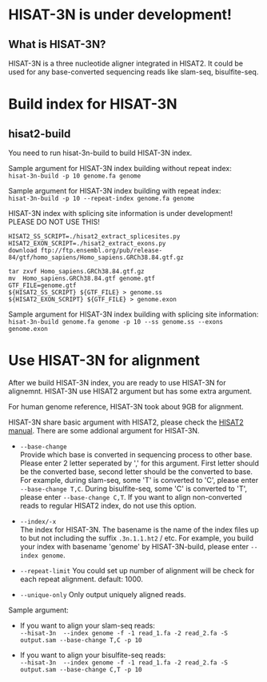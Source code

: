 HISAT-3N is under development!
============

What is HISAT-3N?
-----------------

HISAT-3N is a three nucleotide aligner integrated in HISAT2. 
It could be used for any base-converted sequencing reads like
slam-seq, bisulfite-seq.


Build index for HISAT-3N
============
hisat2-build
-----------
You need to run hisat-3n-build to build HISAT-3N index.

Sample argument for HISAT-3N index building without repeat index:  
`hisat-3n-build -p 10 genome.fa genome`  

Sample argument for HISAT-3N index building with repeat index:  
`hisat-3n-build -p 10 --repeat-index genome.fa genome` 

HISAT-3N index with splicing site information is under development!  
PLEASE DO NOT USE THIS!

    HISAT2_SS_SCRIPT=./hisat2_extract_splicesites.py
    HISAT2_EXON_SCRIPT=./hisat2_extract_exons.py
    download ftp://ftp.ensembl.org/pub/release-84/gtf/homo_sapiens/Homo_sapiens.GRCh38.84.gtf.gz
    
    tar zxvf Homo_sapiens.GRCh38.84.gtf.gz
    mv  Homo_sapiens.GRCh38.84.gtf genome.gtf
    GTF_FILE=genome.gtf
    ${HISAT2_SS_SCRIPT} ${GTF_FILE} > genome.ss
    ${HISAT2_EXON_SCRIPT} ${GTF_FILE} > genome.exon

Sample argument for HISAT-3N index building with splicing site information:  
`hisat-3n-build genome.fa genome -p 10 --ss genome.ss --exons genome.exon`   
 

Use HISAT-3N for alignment
============
After we build HISAT-3N index, you are ready to use HISAT-3N for alignemnt.
HISAT-3N use HISAT2 argument but has some extra argument.

For human genome reference, HISAT-3N took about 9GB for alignment.

HISAT-3N share basic argument with HISAT2, please check the [HISAT2 manual](https://daehwankimlab.github.io/hisat2/manual/).
There are some addional argument for HISAT-3N. 

* `--base-change`  
    Provide which base is converted in sequencing process to other base. Please enter
    2 letter seperated by ',' for this argument. First letter should be the converted base, second letter should be
    the converted to base. For example, during slam-seq, some 'T' is converted to 'C',
    please enter `--base-change T,C`. During bisulfite-seq, some 'C' is converted to 'T', please enter `--base-change C,T`.
    If you want to align non-converted reads to regular HISAT2 index, do not use this option.
       
* `--index/-x`  
    The index for HISAT-3N.  The basename is the name of the index files up to but not including the suffix `.3n.1.1.ht2` / etc. 
    For example, you build your index with basename 'genome' by HISAT-3N-build, please enter `--index genome`.
      
* `--repeat-limit` 
    You could set up number of alignment will be check for each repeat alignment. default: 1000.

* `--unique-only` 
    Only output uniquely aligned reads.
    
Sample argument:  
* If you want to align your slam-seq reads:  
`--hisat-3n  --index genome -f -1 read_1.fa -2 read_2.fa -S output.sam --base-change T,C -p 10`

* If you want to align your bisulfite-seq reads:   
`--hisat-3n  --index genome -f -1 read_1.fa -2 read_2.fa -S output.sam --base-change C,T -p 10`

